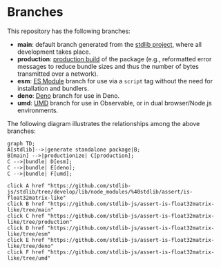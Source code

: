 <!--

@license Apache-2.0

Copyright (c) 2022 The Stdlib Authors.

Licensed under the Apache License, Version 2.0 (the "License");
you may not use this file except in compliance with the License.
You may obtain a copy of the License at

    http://www.apache.org/licenses/LICENSE-2.0

Unless required by applicable law or agreed to in writing, software
distributed under the License is distributed on an "AS IS" BASIS,
WITHOUT WARRANTIES OR CONDITIONS OF ANY KIND, either express or implied.
See the License for the specific language governing permissions and
limitations under the License.

-->

# Branches

This repository has the following branches:

-   **main**: default branch generated from the [stdlib project][stdlib-url], where all development takes place.
-   **production**: [production build][production-url] of the package (e.g., reformatted error messages to reduce bundle sizes and thus the number of bytes transmitted over a network).
-   **esm**: [ES Module][esm-url] branch for use via a `script` tag without the need for installation and bundlers.
-   **deno**: [Deno][deno-url] branch for use in Deno.
-   **umd**: [UMD][umd-url] branch for use in Observable, or in dual browser/Node.js environments.

The following diagram illustrates the relationships among the above branches:

```mermaid
graph TD;
A[stdlib]-->|generate standalone package|B;
B[main] -->|productionize| C[production];
C -->|bundle| D[esm];
C -->|bundle| E[deno];
C -->|bundle| F[umd];

click A href "https://github.com/stdlib-js/stdlib/tree/develop/lib/node_modules/%40stdlib/assert/is-float32matrix-like"
click B href "https://github.com/stdlib-js/assert-is-float32matrix-like/tree/main"
click C href "https://github.com/stdlib-js/assert-is-float32matrix-like/tree/production"
click D href "https://github.com/stdlib-js/assert-is-float32matrix-like/tree/esm"
click E href "https://github.com/stdlib-js/assert-is-float32matrix-like/tree/deno"
click F href "https://github.com/stdlib-js/assert-is-float32matrix-like/tree/umd"
```

[stdlib-url]: https://github.com/stdlib-js/stdlib/tree/develop/lib/node_modules/%40stdlib/assert/is-float32matrix-like
[production-url]: https://github.com/stdlib-js/assert-is-float32matrix-like/tree/production
[deno-url]: https://github.com/stdlib-js/assert-is-float32matrix-like/tree/deno
[umd-url]: https://github.com/stdlib-js/assert-is-float32matrix-like/tree/umd
[esm-url]: https://github.com/stdlib-js/assert-is-float32matrix-like/tree/esm